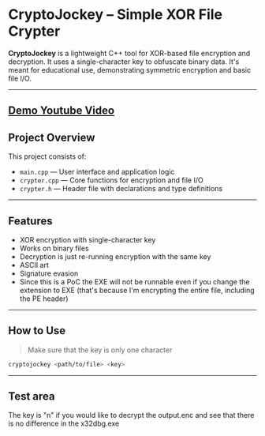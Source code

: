 # CryptoJockey – Simple XOR File Crypter

**CryptoJockey** is a lightweight C++ tool for XOR-based file encryption and decryption. It uses a single-character key to obfuscate binary data. It's meant for educational use, demonstrating symmetric encryption and basic file I/O.

---
## [Demo **Youtube Video**](https://youtu.be/SFkYGKxSgLM)

## Project Overview

This project consists of:

- `main.cpp` — User interface and application logic
- `crypter.cpp` — Core functions for encryption and file I/O
- `crypter.h` — Header file with declarations and type definitions

---

## Features

- XOR encryption with single-character key
- Works on binary files
- Decryption is just re-running encryption with the same key
- ASCII art
- Signature evasion
- Since this is a PoC the EXE will not be runnable even if you change the extension to EXE (that's because I'm encrypting the entire file, including the PE header)
---

##  How to Use
> Make sure that the key is only one character
```bash
cryptojockey <path/to/file> <key>

```
---

## Test area
The key is "n" if you would like to decrypt the output.enc and see that there is no difference in the x32dbg.exe 

